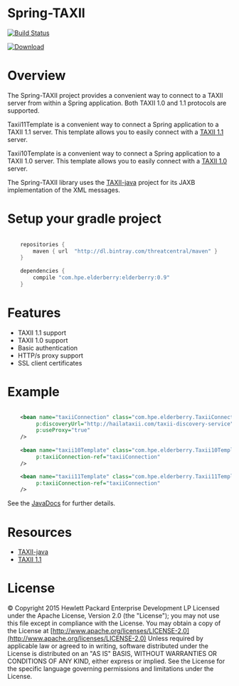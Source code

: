 # Spring-TAXII

[![Build Status](https://travis-ci.org/ThreatCentral/elderberry.svg?branch=master)](https://travis-ci.org/ThreatCentral/elderberry)

[ ![Download](https://api.bintray.com/packages/threatcentral/maven/spring-taxii/images/download.svg) ](https://bintray.com/threatcentral/maven/spring-taxii/_latestVersion)

# Overview

The Spring-TAXII project provides a convenient way to connect to a TAXII server from within a Spring application. Both
TAXII 1.0 and 1.1 protocols are supported.

Taxii11Template is a convenient way to connect a Spring application to a TAXII 1.1 server. This template allows you to 
easily connect with a [TAXII 1.1](http://taxii.mitre.org/specifications/version1.1) server. 

Taxii10Template is a convenient way to connect a Spring application to a TAXII 1.0 server. This template allows you to
easily connect with a [TAXII 1.0](http://taxii.mitre.org/specifications/version1.0) server.

The Spring-TAXII library uses the [TAXII-java](https://github.com/TAXIIProject/java-taxii) project for its JAXB 
implementation of the XML messages.

# Setup your gradle project

```gradle
    
    repositories {
        maven { url  "http://dl.bintray.com/threatcentral/maven" }
    }
    
    dependencies {
        compile "com.hpe.elderberry:elderberry:0.9"
    }
```

# Features

* TAXII 1.1 support
* TAXII 1.0 support
* Basic authentication
* HTTP/s proxy support
* SSL client certificates

# Example

```xml

    <bean name="taxiiConnection" class="com.hpe.elderberry.TaxiiConnection"
         p:discoveryUrl="http://hailataxii.com/taxii-discovery-service"
         p:useProxy="true"
    />
 
    <bean name="taxii10Template" class="com.hpe.elderberry.Taxii10Template"
         p:taxiiConnection-ref="taxiiConnection"
    />

    <bean name="taxii11Template" class="com.hpe.elderberry.Taxii11Template"
         p:taxiiConnection-ref="taxiiConnection"
    />
```

See the [JavaDocs](http://threatcentral.github.io/elderberry/index.html) for further details.

# Resources

* [TAXII-java](https://github.com/TAXIIProject/java-taxii)
* [TAXII 1.1](http://taxii.mitre.org)

# License

&copy; Copyright 2015 Hewlett Packard Enterprise Development LP Licensed under the Apache License, Version 2.0 (the 
"License"); you may not use this file except in compliance with the License. You may obtain a copy of the License at 
[http://www.apache.org/licenses/LICENSE-2.0](http://www.apache.org/licenses/LICENSE-2.0) Unless required by applicable 
law or agreed to in writing, software distributed under the License is distributed on an "AS IS" BASIS, WITHOUT 
WARRANTIES OR CONDITIONS OF ANY KIND, either express or implied. See the License for the specific language governing
permissions and limitations under the License.
